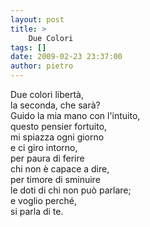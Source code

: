 ```yaml
---
layout: post
title: >
    Due Colori
tags: []
date: 2009-02-23 23:37:00
author: pietro
---
```

Due colori libertà,<br/>la seconda, che sarà?<br/>Guido la mia mano con l'intuito,<br/>questo pensier fortuito,<br/>mi spiazza ogni giorno<br/>e ci giro intorno,<br/>per paura di ferire<br/>chi non è capace a dire,<br/>per timore di sminuire<br/>le doti di chi non può parlare;<br/>e voglio perché,<br/>si parla di te.
